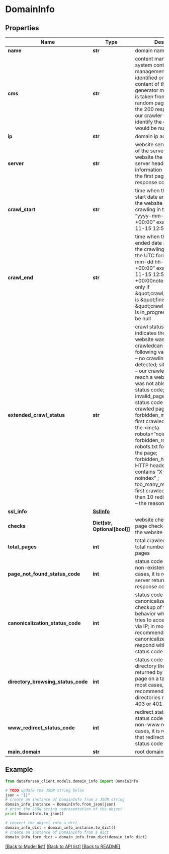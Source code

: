 # DomainInfo


## Properties

Name | Type | Description | Notes
------------ | ------------- | ------------- | -------------
**name** | **str** | domain name | [optional] 
**cms** | **str** | content management system content management system identified on a website the content of the generator meta tag the data is taken from the first random page that returns the 200 response code if our crawler was unable to identify the cms, the value would be null | [optional] 
**ip** | **str** | domain ip address | [optional] 
**server** | **str** | website server the version of the server detected on a website the content of the server header the information is taken from the first page which response code is 200 | [optional] 
**crawl_start** | **str** | time when the crawling start date and time when the website was sent for crawling in the UTC format: “yyyy-mm-dd hh-mm-ss +00:00” example: 2019-11-15 12:57:46 +00:00 | [optional] 
**crawl_end** | **str** | time when the crawling ended date and time when the crawling was finished in the UTC format: “yyyy-mm-dd hh-mm-ss +00:00” example: 2019-11-15 12:57:46 +00:00note: informative only if \&quot;crawl_progress\&quot; is \&quot;finished\&quot; if \&quot;crawl_progress\&quot; is in_progress, the value will be null | [optional] 
**extended_crawl_status** | **str** | crawl status and errors indicates the reason why a website was not crawledcan take the following values: no_errors – no crawling errors were detected; site_unreachable – our crawler could not reach a website and thus was not able to obtain a status code; invalid_page_status_code – status code of the first crawled page &gt;&#x3D; 400; forbidden_meta_tag – the first crawled page contains the &lt;meta robots&#x3D;”noindex”&gt; tag; forbidden_robots – robots.txt forbids crawling the page; forbidden_http_header – HTTP header of the page contains “X-Robots-Tag: noindex” ; too_many_redirects – the first crawled page has more than 10 redirects; unknown – the reason is unknown | [optional] 
**ssl_info** | [**SslInfo**](SslInfo.md) |  | [optional] 
**checks** | **Dict[str, Optional[bool]]** | website checks other on-page check-ups related to the website | [optional] 
**total_pages** | **int** | total crawled pages the total number of crawled pages | [optional] 
**page_not_found_status_code** | **int** | status code returned by a non-existent page in most cases, it is recommended a server returns a 404 response code | [optional] 
**canonicalization_status_code** | **int** | status code returned by a canonicalized page the checkup of the server behavior when our crawler tries to access the website via IP; in most cases, it is recommended that canonicalized pages respond with a 301 or 302 status code | [optional] 
**directory_browsing_status_code** | **int** | status code returned by a directory the status code returned by a directory page on a target website in most cases, it is recommended that directories respond with a 403 or 401 status code | [optional] 
**www_redirect_status_code** | **int** | redirect status code the status code of the www to non-www redirect in most cases, it is recommended that redirect returns a 301 status code | [optional] 
**main_domain** | **str** | root domain name | [optional] 

## Example

```python
from dataforseo_client.models.domain_info import DomainInfo

# TODO update the JSON string below
json = "{}"
# create an instance of DomainInfo from a JSON string
domain_info_instance = DomainInfo.from_json(json)
# print the JSON string representation of the object
print DomainInfo.to_json()

# convert the object into a dict
domain_info_dict = domain_info_instance.to_dict()
# create an instance of DomainInfo from a dict
domain_info_form_dict = domain_info.from_dict(domain_info_dict)
```
[[Back to Model list]](../README.md#documentation-for-models) [[Back to API list]](../README.md#documentation-for-api-endpoints) [[Back to README]](../README.md)


